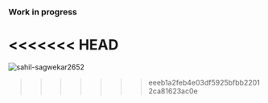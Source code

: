 ### Work in progress

<<<<<<< HEAD
=======
<!-- BEGIN SHOWWCASE_PROFILE -->
![sahil-sagwekar2652](https://github-readme-showwcase-cards.vercel.app/?name=Sahil+Sagwekar&username=sahil-sagwekar2652&headline=%3C%21%5BCDATA%5BStudent+%7C+Developer+%7C+Open+Source+Enthusiast+and+Technical+Writer.%5D%5D%3E&avatar=https%3A%2F%2Fprofile-assets.showwcase.com%2F1680201821508.jpg&profile_url=sahil-sagwekar2652.showwcase.com&resume=https%3A%2F%2Fresume.showwcase.com%2Fsahil-sagwekar2652.pdf&theme=dark)
<!-- END SHOWWCASE_PROFILE -->
>>>>>>> eeeb1a2feb4e03df5925bfbb22012ca81623ac0e
